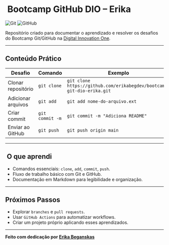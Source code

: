 # ​ Bootcamp GitHub DIO – Erika

![Git](https://img.shields.io/badge/Git-F05032?style=for-the-badge&logo=git&logoColor=white)
![GitHub](https://img.shields.io/badge/GitHub-181717?style=for-the-badge&logo=github&logoColor=white)

Repositório criado para documentar o aprendizado e resolver os desafios do Bootcamp Git/GitHub na [Digital Innovation One](https://www.dio.me/).

---

##  Conteúdo Prático

| Desafio             | Comando              | Exemplo                                                       |
|---------------------|----------------------|---------------------------------------------------------------|
| Clonar repositório | `git clone`          | `git clone https://github.com/erikabegdev/bootcamp-git-dio-erika.git` |
| Adicionar arquivos | `git add`            | `git add nome-do-arquivo.ext`                                 |
| Criar commit       | `git commit -m`      | `git commit -m "Adiciona README"`                             |
| Enviar ao GitHub   | `git push`           | `git push origin main`                                        |

---

## ​ O que aprendi

- Comandos essenciais: `clone`, `add`, `commit`, `push`.
- Fluxo de trabalho básico com Git e GitHub.
- Documentação em Markdown para legibilidade e organização.

---

##  Próximos Passos

- Explorar `branches` e `pull requests`.
- Usar `GitHub Actions` para automatizar workflows.
- Criar um projeto próprio aplicando esses aprendizados.

---

**Feito com dedicação por [Erika Beganskas](https://github.com/erikabegdev)**  

